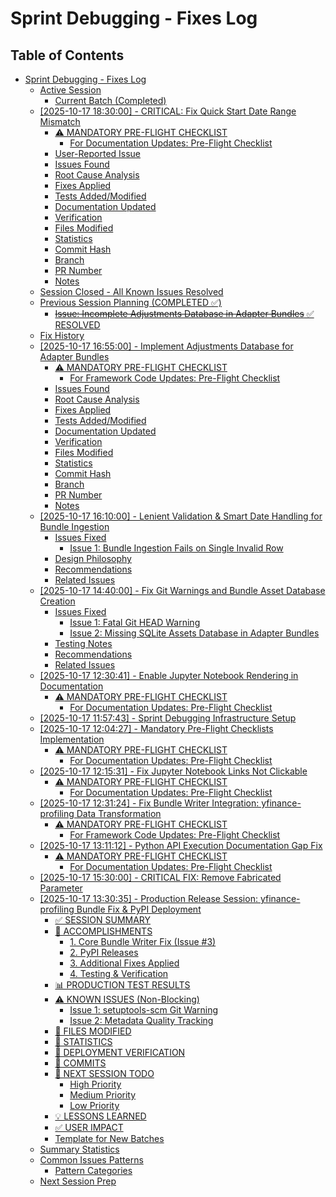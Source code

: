 # Sprint Debugging - Fixes Log

## Table of Contents

- [Sprint Debugging - Fixes Log](#table-of-contents)
  - [Active Session](./active-session.md)
    - [Current Batch (Completed)](./active-session.md#current-batch-completed)
  - [[2025-10-17 18:30:00] - CRITICAL: Fix Quick Start Date Range Mismatch](./completed/2025-10-17-183000-critical-fix-quick-start-date-range-mismatch.md)
    - [⚠️ MANDATORY PRE-FLIGHT CHECKLIST](./completed/2025-10-17-183000-critical-fix-quick-start-date-range-mismatch.md#mandatory-pre-flight-checklist)
      - [For Documentation Updates: Pre-Flight Checklist](./completed/2025-10-17-183000-critical-fix-quick-start-date-range-mismatch.md#for-documentation-updates-pre-flight-checklist)
    - [User-Reported Issue](./completed/2025-10-17-183000-critical-fix-quick-start-date-range-mismatch.md#user-reported-issue)
    - [Issues Found](./completed/2025-10-17-183000-critical-fix-quick-start-date-range-mismatch.md#issues-found)
    - [Root Cause Analysis](./completed/2025-10-17-183000-critical-fix-quick-start-date-range-mismatch.md#root-cause-analysis)
    - [Fixes Applied](./completed/2025-10-17-183000-critical-fix-quick-start-date-range-mismatch.md#fixes-applied)
    - [Tests Added/Modified](./completed/2025-10-17-183000-critical-fix-quick-start-date-range-mismatch.md#tests-addedmodified)
    - [Documentation Updated](./completed/2025-10-17-183000-critical-fix-quick-start-date-range-mismatch.md#documentation-updated)
    - [Verification](./completed/2025-10-17-183000-critical-fix-quick-start-date-range-mismatch.md#verification)
    - [Files Modified](./completed/2025-10-17-183000-critical-fix-quick-start-date-range-mismatch.md#files-modified)
    - [Statistics](./completed/2025-10-17-183000-critical-fix-quick-start-date-range-mismatch.md#statistics)
    - [Commit Hash](./completed/2025-10-17-183000-critical-fix-quick-start-date-range-mismatch.md#commit-hash)
    - [Branch](./completed/2025-10-17-183000-critical-fix-quick-start-date-range-mismatch.md#branch)
    - [PR Number](./completed/2025-10-17-183000-critical-fix-quick-start-date-range-mismatch.md#pr-number)
    - [Notes](./completed/2025-10-17-183000-critical-fix-quick-start-date-range-mismatch.md#notes)
  - [Session Closed - All Known Issues Resolved](./session-closed-all-known-issues-resolved.md)
  - [Previous Session Planning (COMPLETED ✅)](./previous-session-planning-completed.md)
    - [~~Issue: Incomplete Adjustments Database in Adapter Bundles~~ ✅ RESOLVED](./previous-session-planning-completed.md#issue-incomplete-adjustments-database-in-adapter-bundles-resolved)
  - [Fix History](./fix-history.md)
  - [[2025-10-17 16:55:00] - Implement Adjustments Database for Adapter Bundles](./completed/2025-10-17-165500-implement-adjustments-database-for-adapter-bundles.md)
    - [⚠️ MANDATORY PRE-FLIGHT CHECKLIST](./completed/2025-10-17-165500-implement-adjustments-database-for-adapter-bundles.md#mandatory-pre-flight-checklist)
      - [For Framework Code Updates: Pre-Flight Checklist](./completed/2025-10-17-165500-implement-adjustments-database-for-adapter-bundles.md#for-framework-code-updates-pre-flight-checklist)
    - [Issues Found](./completed/2025-10-17-165500-implement-adjustments-database-for-adapter-bundles.md#issues-found)
    - [Root Cause Analysis](./completed/2025-10-17-165500-implement-adjustments-database-for-adapter-bundles.md#root-cause-analysis)
    - [Fixes Applied](./completed/2025-10-17-165500-implement-adjustments-database-for-adapter-bundles.md#fixes-applied)
    - [Tests Added/Modified](./completed/2025-10-17-165500-implement-adjustments-database-for-adapter-bundles.md#tests-addedmodified)
    - [Documentation Updated](./completed/2025-10-17-165500-implement-adjustments-database-for-adapter-bundles.md#documentation-updated)
    - [Verification](./completed/2025-10-17-165500-implement-adjustments-database-for-adapter-bundles.md#verification)
    - [Files Modified](./completed/2025-10-17-165500-implement-adjustments-database-for-adapter-bundles.md#files-modified)
    - [Statistics](./completed/2025-10-17-165500-implement-adjustments-database-for-adapter-bundles.md#statistics)
    - [Commit Hash](./completed/2025-10-17-165500-implement-adjustments-database-for-adapter-bundles.md#commit-hash)
    - [Branch](./completed/2025-10-17-165500-implement-adjustments-database-for-adapter-bundles.md#branch)
    - [PR Number](./completed/2025-10-17-165500-implement-adjustments-database-for-adapter-bundles.md#pr-number)
    - [Notes](./completed/2025-10-17-165500-implement-adjustments-database-for-adapter-bundles.md#notes)
  - [[2025-10-17 16:10:00] - Lenient Validation & Smart Date Handling for Bundle Ingestion](./completed/2025-10-17-161000-lenient-validation-smart-date-handling-for-bundle-ingestion.md)
    - [Issues Fixed](./completed/2025-10-17-161000-lenient-validation-smart-date-handling-for-bundle-ingestion.md#issues-fixed)
      - [Issue 1: Bundle Ingestion Fails on Single Invalid Row](./completed/2025-10-17-161000-lenient-validation-smart-date-handling-for-bundle-ingestion.md#issue-1-bundle-ingestion-fails-on-single-invalid-row)
    - [Design Philosophy](./completed/2025-10-17-161000-lenient-validation-smart-date-handling-for-bundle-ingestion.md#design-philosophy)
    - [Recommendations](./completed/2025-10-17-161000-lenient-validation-smart-date-handling-for-bundle-ingestion.md#recommendations)
    - [Related Issues](./completed/2025-10-17-161000-lenient-validation-smart-date-handling-for-bundle-ingestion.md#related-issues)
  - [[2025-10-17 14:40:00] - Fix Git Warnings and Bundle Asset Database Creation](./completed/2025-10-17-144000-fix-git-warnings-and-bundle-asset-database-creation.md)
    - [Issues Fixed](./completed/2025-10-17-144000-fix-git-warnings-and-bundle-asset-database-creation.md#issues-fixed)
      - [Issue 1: Fatal Git HEAD Warning](./completed/2025-10-17-144000-fix-git-warnings-and-bundle-asset-database-creation.md#issue-1-fatal-git-head-warning)
      - [Issue 2: Missing SQLite Assets Database in Adapter Bundles](./completed/2025-10-17-144000-fix-git-warnings-and-bundle-asset-database-creation.md#issue-2-missing-sqlite-assets-database-in-adapter-bundles)
    - [Testing Notes](./completed/2025-10-17-144000-fix-git-warnings-and-bundle-asset-database-creation.md#testing-notes)
    - [Recommendations](./completed/2025-10-17-144000-fix-git-warnings-and-bundle-asset-database-creation.md#recommendations)
    - [Related Issues](./completed/2025-10-17-144000-fix-git-warnings-and-bundle-asset-database-creation.md#related-issues)
  - [[2025-10-17 12:30:41] - Enable Jupyter Notebook Rendering in Documentation](./completed/2025-10-17-123041-enable-jupyter-notebook-rendering-in-documentation.md)
    - [⚠️ MANDATORY PRE-FLIGHT CHECKLIST](./completed/2025-10-17-123041-enable-jupyter-notebook-rendering-in-documentation.md#mandatory-pre-flight-checklist)
      - [For Documentation Updates: Pre-Flight Checklist](./completed/2025-10-17-123041-enable-jupyter-notebook-rendering-in-documentation.md#for-documentation-updates-pre-flight-checklist)
  - [[2025-10-17 11:57:43] - Sprint Debugging Infrastructure Setup](./completed/2025-10-17-115743-sprint-debugging-infrastructure-setup.md)
  - [[2025-10-17 12:04:27] - Mandatory Pre-Flight Checklists Implementation](./completed/2025-10-17-120427-mandatory-pre-flight-checklists-implementation.md)
    - [⚠️ MANDATORY PRE-FLIGHT CHECKLIST](./completed/2025-10-17-120427-mandatory-pre-flight-checklists-implementation.md#mandatory-pre-flight-checklist)
      - [For Documentation Updates: Pre-Flight Checklist](./completed/2025-10-17-120427-mandatory-pre-flight-checklists-implementation.md#for-documentation-updates-pre-flight-checklist)
  - [[2025-10-17 12:15:31] - Fix Jupyter Notebook Links Not Clickable](./completed/2025-10-17-121531-fix-jupyter-notebook-links-not-clickable.md)
    - [⚠️ MANDATORY PRE-FLIGHT CHECKLIST](./completed/2025-10-17-121531-fix-jupyter-notebook-links-not-clickable.md#mandatory-pre-flight-checklist)
      - [For Documentation Updates: Pre-Flight Checklist](./completed/2025-10-17-121531-fix-jupyter-notebook-links-not-clickable.md#for-documentation-updates-pre-flight-checklist)
  - [[2025-10-17 12:31:24] - Fix Bundle Writer Integration: yfinance-profiling Data Transformation](./completed/2025-10-17-123124-fix-bundle-writer-integration-yfinance-profiling-data-transformation.md)
    - [⚠️ MANDATORY PRE-FLIGHT CHECKLIST](./completed/2025-10-17-123124-fix-bundle-writer-integration-yfinance-profiling-data-transformation.md#mandatory-pre-flight-checklist)
      - [For Framework Code Updates: Pre-Flight Checklist](./completed/2025-10-17-123124-fix-bundle-writer-integration-yfinance-profiling-data-transformation.md#for-framework-code-updates-pre-flight-checklist)
  - [[2025-10-17 13:11:12] - Python API Execution Documentation Gap Fix](./completed/2025-10-17-131112-python-api-execution-documentation-gap-fix.md)
    - [⚠️ MANDATORY PRE-FLIGHT CHECKLIST](./completed/2025-10-17-131112-python-api-execution-documentation-gap-fix.md#mandatory-pre-flight-checklist)
      - [For Documentation Updates: Pre-Flight Checklist](./completed/2025-10-17-131112-python-api-execution-documentation-gap-fix.md#for-documentation-updates-pre-flight-checklist)
  - [[2025-10-17 15:30:00] - CRITICAL FIX: Remove Fabricated  Parameter](#2025-10-17-153000-critical-fix-remove-fabricated-parameter)
  - [[2025-10-17 13:30:35] - Production Release Session: yfinance-profiling Bundle Fix & PyPI Deployment](./completed/2025-10-17-133035-production-release-session-yfinance-profiling-bundle-fix-pypi-deployment.md)
    - [✅ SESSION SUMMARY](./completed/2025-10-17-133035-production-release-session-yfinance-profiling-bundle-fix-pypi-deployment.md#session-summary)
    - [🎯 ACCOMPLISHMENTS](./completed/2025-10-17-133035-production-release-session-yfinance-profiling-bundle-fix-pypi-deployment.md#accomplishments)
      - [1. Core Bundle Writer Fix (Issue #3)](./completed/2025-10-17-133035-production-release-session-yfinance-profiling-bundle-fix-pypi-deployment.md#1-core-bundle-writer-fix-issue-3)
      - [2. PyPI Releases](./completed/2025-10-17-133035-production-release-session-yfinance-profiling-bundle-fix-pypi-deployment.md#2-pypi-releases)
      - [3. Additional Fixes Applied](./completed/2025-10-17-133035-production-release-session-yfinance-profiling-bundle-fix-pypi-deployment.md#3-additional-fixes-applied)
      - [4. Testing & Verification](./completed/2025-10-17-133035-production-release-session-yfinance-profiling-bundle-fix-pypi-deployment.md#4-testing-verification)
    - [📊 PRODUCTION TEST RESULTS](./completed/2025-10-17-133035-production-release-session-yfinance-profiling-bundle-fix-pypi-deployment.md#production-test-results)
    - [⚠️ KNOWN ISSUES (Non-Blocking)](./completed/2025-10-17-133035-production-release-session-yfinance-profiling-bundle-fix-pypi-deployment.md#known-issues-non-blocking)
      - [Issue 1: setuptools-scm Git Warning](./completed/2025-10-17-133035-production-release-session-yfinance-profiling-bundle-fix-pypi-deployment.md#issue-1-setuptools-scm-git-warning)
      - [Issue 2: Metadata Quality Tracking](./completed/2025-10-17-133035-production-release-session-yfinance-profiling-bundle-fix-pypi-deployment.md#issue-2-metadata-quality-tracking)
    - [📁 FILES MODIFIED](./completed/2025-10-17-133035-production-release-session-yfinance-profiling-bundle-fix-pypi-deployment.md#files-modified)
    - [🔢 STATISTICS](./completed/2025-10-17-133035-production-release-session-yfinance-profiling-bundle-fix-pypi-deployment.md#statistics)
    - [🚀 DEPLOYMENT VERIFICATION](./completed/2025-10-17-133035-production-release-session-yfinance-profiling-bundle-fix-pypi-deployment.md#deployment-verification)
    - [📝 COMMITS](./completed/2025-10-17-133035-production-release-session-yfinance-profiling-bundle-fix-pypi-deployment.md#commits)
    - [🎯 NEXT SESSION TODO](./completed/2025-10-17-133035-production-release-session-yfinance-profiling-bundle-fix-pypi-deployment.md#next-session-todo)
      - [High Priority](./completed/2025-10-17-133035-production-release-session-yfinance-profiling-bundle-fix-pypi-deployment.md#high-priority)
      - [Medium Priority](./completed/2025-10-17-133035-production-release-session-yfinance-profiling-bundle-fix-pypi-deployment.md#medium-priority)
      - [Low Priority](./completed/2025-10-17-133035-production-release-session-yfinance-profiling-bundle-fix-pypi-deployment.md#low-priority)
    - [💡 LESSONS LEARNED](./completed/2025-10-17-133035-production-release-session-yfinance-profiling-bundle-fix-pypi-deployment.md#lessons-learned)
    - [✅ USER IMPACT](./completed/2025-10-17-133035-production-release-session-yfinance-profiling-bundle-fix-pypi-deployment.md#user-impact)
    - [Template for New Batches](./completed/2025-10-17-133035-production-release-session-yfinance-profiling-bundle-fix-pypi-deployment.md#template-for-new-batches)
  - [Summary Statistics](./summary-statistics.md)
  - [Common Issues Patterns](./common-issues-patterns.md)
    - [Pattern Categories](./common-issues-patterns.md#pattern-categories)
  - [Next Session Prep](./next-session-prep.md)
